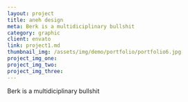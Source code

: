 ```yaml
---
layout: project
title: aneh design
meta: Berk is a multidiciplinary bullshit
category: graphic
client: envato
link: project1.md
thumbnail_img: /assets/img/demo/portfolio/portfolio6.jpg
project_img_one:
project_img_two:
project_img_three:
---
```


Berk is a multidiciplinary bullshit
